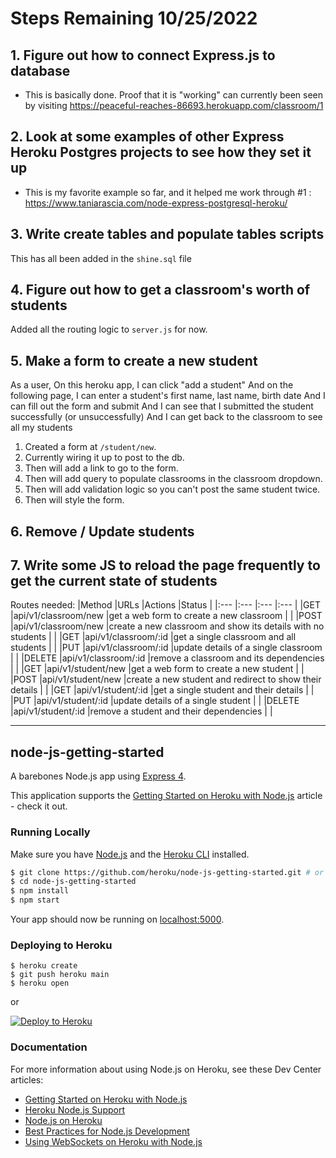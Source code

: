 # Steps Remaining 10/25/2022

## 1. Figure out how to connect Express.js to database 
- This is basically done. Proof that it is "working" can currently been seen by visiting 
https://peaceful-reaches-86693.herokuapp.com/classroom/1

## 2. Look at some examples of other Express Heroku Postgres projects to see how they set it up
- This is my favorite example so far, and it helped me work through #1 : https://www.taniarascia.com/node-express-postgresql-heroku/

## 3. Write create tables and populate tables scripts 
This has all been added in the `shine.sql` file 

## 4. Figure out how to get a classroom's worth of students
Added all the routing logic to `server.js` for now. 

## 5. Make a form to create a new student 
  As a user, 
  On this heroku app, 
  I can click "add a student"
  And on the following page, 
  I can enter a student's first name, last name, birth date 
  And I can fill out the form and submit 
  And I can see that I submitted the student successfully (or unsuccessfully) 
  And I can get back to the classroom to see all my students 

1. Created a form at `/student/new`. 
2. Currently wiring it up to post to the db. 
3. Then will add a link to go to the form. 
4. Then will add query to populate classrooms in the classroom dropdown. 
5. Then will add validation logic so you can't post the same student twice. 
6. Then will style the form. 

## 6. Remove / Update students 


## 7. Write some JS to reload the page frequently to get the current state of students 



Routes needed: 
|Method     |URLs                     |Actions                                                        |Status |
|:---       |:---                     |:---                                                           |:---   |
|GET        |api/v1/classroom/new     |get a web form to create a new classroom                       |       |
|POST       |api/v1/classroom/new     |create a new classroom and show its details with no students   |       |
|GET        |api/v1/classroom/:id     |get a single classroom and all students                        |       |
|PUT        |api/v1/classroom/:id     |update details of a single classroom                           |       |
|DELETE     |api/v1/classroom/:id     |remove a classroom and its dependencies                        |       |
|GET        |api/v1/student/new       |get a web form to create a new student                         |       |
|POST       |api/v1/student/new       |create a new student and redirect to show their details        |       |
|GET        |api/v1/student/:id       |get a single student and their details                         |       |
|PUT        |api/v1/student/:id       |update details of a single student                             |       |
|DELETE     |api/v1/student/:id       |remove a student and their dependencies                        |       |


-----------

## node-js-getting-started

A barebones Node.js app using [Express 4](http://expressjs.com/).

This application supports the [Getting Started on Heroku with Node.js](https://devcenter.heroku.com/articles/getting-started-with-nodejs) article - check it out.

### Running Locally

Make sure you have [Node.js](http://nodejs.org/) and the [Heroku CLI](https://cli.heroku.com/) installed.

```sh
$ git clone https://github.com/heroku/node-js-getting-started.git # or clone your own fork
$ cd node-js-getting-started
$ npm install
$ npm start
```

Your app should now be running on [localhost:5000](http://localhost:5000/).

### Deploying to Heroku

```
$ heroku create
$ git push heroku main
$ heroku open
```
or

[![Deploy to Heroku](https://www.herokucdn.com/deploy/button.svg)](https://heroku.com/deploy)

### Documentation

For more information about using Node.js on Heroku, see these Dev Center articles:

- [Getting Started on Heroku with Node.js](https://devcenter.heroku.com/articles/getting-started-with-nodejs)
- [Heroku Node.js Support](https://devcenter.heroku.com/articles/nodejs-support)
- [Node.js on Heroku](https://devcenter.heroku.com/categories/nodejs)
- [Best Practices for Node.js Development](https://devcenter.heroku.com/articles/node-best-practices)
- [Using WebSockets on Heroku with Node.js](https://devcenter.heroku.com/articles/node-websockets)
